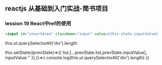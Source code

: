 ## reactjs 从基础到入门实战-简书项目

### lession 19 React中ref的使用

```html
<input id="insertArea" className="input" value={this.state.inputValue} onChange={this.handleInputChange} ref={(input)=>{this.input=input}}/>
```

this.ul.querySelectorAll('div').length

this.setState((prevState)=>({
  list:[...prevState.list,prevState.inputValue],
  inputValue:''
}),()=>{
  console.log(this.ul.querySelectorAll('div').length)
})